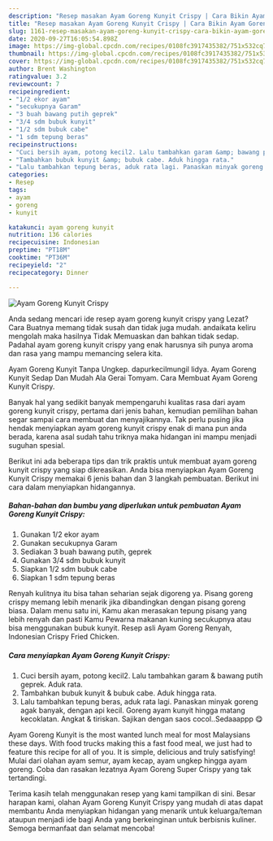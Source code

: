 ```yaml
---
description: "Resep masakan Ayam Goreng Kunyit Crispy | Cara Bikin Ayam Goreng Kunyit Crispy Yang Sedap"
title: "Resep masakan Ayam Goreng Kunyit Crispy | Cara Bikin Ayam Goreng Kunyit Crispy Yang Sedap"
slug: 1161-resep-masakan-ayam-goreng-kunyit-crispy-cara-bikin-ayam-goreng-kunyit-crispy-yang-sedap
date: 2020-09-27T16:05:54.898Z
image: https://img-global.cpcdn.com/recipes/0108fc3917435382/751x532cq70/ayam-goreng-kunyit-crispy-foto-resep-utama.jpg
thumbnail: https://img-global.cpcdn.com/recipes/0108fc3917435382/751x532cq70/ayam-goreng-kunyit-crispy-foto-resep-utama.jpg
cover: https://img-global.cpcdn.com/recipes/0108fc3917435382/751x532cq70/ayam-goreng-kunyit-crispy-foto-resep-utama.jpg
author: Brent Washington
ratingvalue: 3.2
reviewcount: 7
recipeingredient:
- "1/2 ekor ayam"
- "secukupnya Garam"
- "3 buah bawang putih geprek"
- "3/4 sdm bubuk kunyit"
- "1/2 sdm bubuk cabe"
- "1 sdm tepung beras"
recipeinstructions:
- "Cuci bersih ayam, potong kecil2. Lalu tambahkan garam &amp; bawang putih geprek. Aduk rata."
- "Tambahkan bubuk kunyit &amp; bubuk cabe. Aduk hingga rata."
- "Lalu tambahkan tepung beras, aduk rata lagi. Panaskan minyak goreng agak banyak, dengan api kecil. Goreng ayam kunyit hingga matang kecoklatan. Angkat &amp; tiriskan. Sajikan dengan saos cocol..Sedaaappp 😋"
categories:
- Resep
tags:
- ayam
- goreng
- kunyit

katakunci: ayam goreng kunyit 
nutrition: 136 calories
recipecuisine: Indonesian
preptime: "PT18M"
cooktime: "PT36M"
recipeyield: "2"
recipecategory: Dinner

---
```



![Ayam Goreng Kunyit Crispy](https://img-global.cpcdn.com/recipes/0108fc3917435382/751x532cq70/ayam-goreng-kunyit-crispy-foto-resep-utama.jpg)

Anda sedang mencari ide resep ayam goreng kunyit crispy yang Lezat? Cara Buatnya memang tidak susah dan tidak juga mudah. andaikata keliru mengolah maka hasilnya Tidak Memuaskan dan bahkan tidak sedap. Padahal ayam goreng kunyit crispy yang enak harusnya sih punya aroma dan rasa yang mampu memancing selera kita.

Ayam Goreng Kunyit Tanpa Ungkep. dapurkecilmungil lidya. Ayam Goreng Kunyit Sedap Dan Mudah Ala Gerai Tomyam. Cara Membuat Ayam Goreng Kunyit Crispy.

Banyak hal yang sedikit banyak mempengaruhi kualitas rasa dari ayam goreng kunyit crispy, pertama dari jenis bahan, kemudian pemilihan bahan segar sampai cara membuat dan menyajikannya. Tak perlu pusing jika hendak menyiapkan ayam goreng kunyit crispy enak di mana pun anda berada, karena asal sudah tahu triknya maka hidangan ini mampu menjadi suguhan spesial.


Berikut ini ada beberapa tips dan trik praktis untuk membuat ayam goreng kunyit crispy yang siap dikreasikan. Anda bisa menyiapkan Ayam Goreng Kunyit Crispy memakai 6 jenis bahan dan 3 langkah pembuatan. Berikut ini cara dalam menyiapkan hidangannya.

<!--inarticleads1-->

##### Bahan-bahan dan bumbu yang diperlukan untuk pembuatan Ayam Goreng Kunyit Crispy:

1. Gunakan 1/2 ekor ayam
1. Gunakan secukupnya Garam
1. Sediakan 3 buah bawang putih, geprek
1. Gunakan 3/4 sdm bubuk kunyit
1. Siapkan 1/2 sdm bubuk cabe
1. Siapkan 1 sdm tepung beras


Renyah kulitnya itu bisa tahan seharian sejak digoreng ya. Pisang goreng crispy memang lebih menarik jika dibandingkan dengan pisang goreng biasa. Dalam menu satu ini, Kamu akan merasakan tepung pisang yang lebih renyah dan pasti Kamu Pewarna makanan kuning secukupnya atau bisa menggunakan bubuk kunyit. Resep asli Ayam Goreng Renyah, Indonesian Crispy Fried Chicken. 

<!--inarticleads2-->

##### Cara menyiapkan Ayam Goreng Kunyit Crispy:

1. Cuci bersih ayam, potong kecil2. Lalu tambahkan garam &amp; bawang putih geprek. Aduk rata.
1. Tambahkan bubuk kunyit &amp; bubuk cabe. Aduk hingga rata.
1. Lalu tambahkan tepung beras, aduk rata lagi. Panaskan minyak goreng agak banyak, dengan api kecil. Goreng ayam kunyit hingga matang kecoklatan. Angkat &amp; tiriskan. Sajikan dengan saos cocol..Sedaaappp 😋


Ayam Goreng Kunyit is the most wanted lunch meal for most Malaysians these days. With food trucks making this a fast food meal, we just had to feature this recipe for all of you. It is simple, delicious and truly satisfying! Mulai dari olahan ayam semur, ayam kecap, ayam ungkep hingga ayam goreng. Coba dan rasakan lezatnya Ayam Goreng Super Crispy yang tak tertandingi. 

Terima kasih telah menggunakan resep yang kami tampilkan di sini. Besar harapan kami, olahan Ayam Goreng Kunyit Crispy yang mudah di atas dapat membantu Anda menyiapkan hidangan yang menarik untuk keluarga/teman ataupun menjadi ide bagi Anda yang berkeinginan untuk berbisnis kuliner. Semoga bermanfaat dan selamat mencoba!
